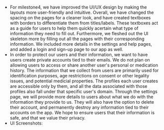 - For milestone4, we have improved the UI/UX design by making the layouts more user-friendly and intuitive. Overall, we have changed the spacing on the pages for a cleaner look, and have created textboxes with borders to differentiate them from titles/labels. These textboxes act as a guide for users to help them quickly acertain what type of information they need to fill out. Furthermore, we fleshed out the UI skeleton more by filling out all the pages with their corresponding information. We included more details in the settings and help pages, and added a login and sign-up page to our app as well.
- In order to protect our users and their information, we want to have users create private accounts tied to their emails. We do not plan on allowing users to access or share another user's personal or medication history. The information that we collect from users are primarily used for identification purposes, age restrictions on consent or other legality issues, and potential medicial properties. The profiles each user creates are accessible only by them, and all the data associated with those profiles also fall under that specific user's domain. Through the settings page, we will provide more details to users about what we do with the information they provide to us. They will also have the option to delete their account, and permanently destroy any information tied to their accounts on the app. We hope to ensure users that their information is safe, and that we value their privacy. 
- UI Screenshots:
